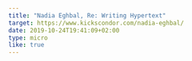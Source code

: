 ```yaml
---
title: "Nadia Eghbal, Re: Writing Hypertext"
target: https://www.kickscondor.com/nadia-eghbal/
date: 2019-10-24T19:41:09+02:00
type: micro
like: true
---
```

